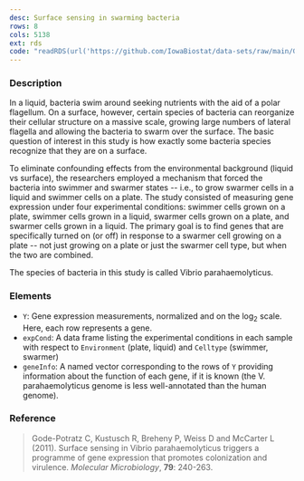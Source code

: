 ```yaml
---
desc: Surface sensing in swarming bacteria
rows: 8
cols: 5138
ext: rds
code: "readRDS(url('https://github.com/IowaBiostat/data-sets/raw/main/Gode2011/Gode2011.rds'))"
---
```


### Description

In a liquid, bacteria swim around seeking nutrients with the aid of a polar
flagellum.  On a surface, however, certain species of bacteria can reorganize
their cellular structure on a massive scale, growing large numbers of lateral
flagella and allowing the bacteria to swarm over the surface.  The basic
question of interest in this study is how exactly some bacteria species
recognize that they are on a surface.

To eliminate confounding effects from the environmental background (liquid vs
surface), the researchers employed a mechanism that forced the bacteria into
swimmer and swarmer states -- i.e., to grow swarmer cells in a liquid and
swimmer cells on a plate.  The study consisted of measuring gene expression
under four experimental conditions: swimmer cells grown on a plate, swimmer
cells grown in a liquid, swarmer cells grown on a plate, and swarmer cells grown
in a liquid.  The primary goal is to find genes that are specifically turned on
(or off) in response to a swarmer cell growing on a plate -- not just growing on
a plate or just the swarmer cell type, but when the two are combined.

The species of bacteria in this study is called Vibrio parahaemolyticus.

### Elements

* `Y`: Gene expression measurements, normalized and on the log<sub>2</sub> scale.  Here, each row represents a gene.
* `expCond`: A data frame listing the experimental conditions in each sample with respect to `Environment` (plate, liquid) and `Celltype` (swimmer, swarmer)
* `geneInfo`: A named vector corresponding to the rows of `Y` providing information about the function of each gene, if it is known (the V. parahaemolyticus genome is less well-annotated than the human genome).

### Reference

> Gode-Potratz C, Kustusch R, Breheny P, Weiss D and McCarter L (2011). Surface sensing in Vibrio parahaemolyticus triggers a programme of gene expression that promotes colonization and virulence. *Molecular Microbiology*, **79**: 240-263.
